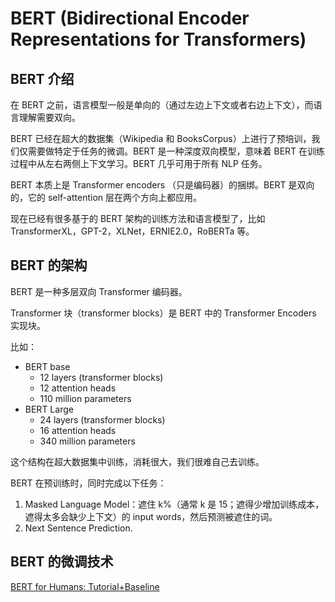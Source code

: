 # BERT (Bidirectional Encoder Representations for Transformers)

## BERT 介绍
在 BERT 之前，语言模型一般是单向的（通过左边上下文或者右边上下文），而语言理解需要双向。

BERT 已经在超大的数据集（Wikipedia 和 BooksCorpus）上进行了预培训，我们仅需要做特定于任务的微调。BERT 是一种深度双向模型，意味着 BERT 在训练过程中从左右两侧上下文学习。BERT 几乎可用于所有 NLP 任务。

BERT 本质上是 Transformer encoders （只是编码器）的捆绑。BERT 是双向的，它的 self-attention 层在两个方向上都应用。

现在已经有很多基于的 BERT 架构的训练方法和语言模型了，比如 TransformerXL，GPT-2，XLNet，ERNIE2.0，RoBERTa 等。

## BERT 的架构

BERT 是一种多层双向 Transformer 编码器。

Transformer 块（transformer blocks）是 BERT 中的 Transformer Encoders 实现块。

比如：
- BERT base
  - 12 layers (transformer blocks)
  - 12 attention heads
  - 110 million parameters
- BERT Large
  - 24 layers (transformer blocks)
  - 16 attention heads
  - 340 million parameters

这个结构在超大数据集中训练，消耗很大，我们很难自己去训练。

BERT 在预训练时，同时完成以下任务：
1. Masked Language Model：遮住 k%（通常 k 是 15；遮得少增加训练成本，遮得太多会缺少上下文）的 input words，然后预测被遮住的词。
2. Next Sentence Prediction.

## BERT 的微调技术

[BERT for Humans: Tutorial+Baseline](https://www.kaggle.com/abhinand05/bert-for-humans-tutorial-baseline)